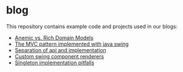 blog
====

This repository contains example code and projects used in our blogs:

- [Anemic vs. Rich Domain Models](http://www.link-intersystems.com/blog/2011/10/01/anemic-vs-rich-domain-models/)
- [The MVC pattern implemented with java swing](http://www.link-intersystems.com/blog/2013/07/20/the-mvc-pattern-implemented-with-java-swing/)
- [Separation of api and implementation](http://www.link-intersystems.com/blog/2012/02/26/separation-of-api-and-implementation/)
- [Custom swing component renderers](http://www.link-intersystems.com/blog/2014/10/19/custom-swing-component-renderers/)
- [Singleton implementation pitfalls](http://www.link-intersystems.com/blog/2015/05/01/singleton-implementation-pitfalls/)


